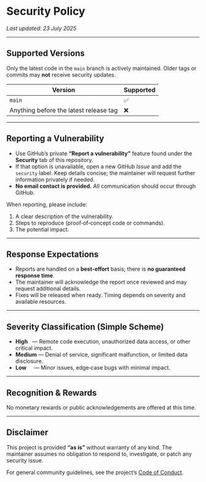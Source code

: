 # Security Policy

*Last updated: 23 July 2025*

---

## Supported Versions

Only the latest code in the `main` branch is actively maintained. Older tags or commits may **not** receive security updates.

| Version | Supported |
|---------|-----------|
| `main`  | ✅ |
| Anything before the latest release tag | ❌ |

---

## Reporting a Vulnerability

- Use GitHub’s private **“Report a vulnerability”** feature found under the **Security** tab of this repository.
- If that option is unavailable, open a new GitHub *Issue* and add the `security` label. Keep details concise; the maintainer will request further information privately if needed.
- **No email contact is provided.** All communication should occur through GitHub.

When reporting, please include:

1. A clear description of the vulnerability.
2. Steps to reproduce (proof‑of‑concept code or commands).
3. The potential impact.

---

## Response Expectations

- Reports are handled on a **best‑effort** basis; there is **no guaranteed response time**.
- The maintainer will acknowledge the report once reviewed and may request additional details.
- Fixes will be released when ready. Timing depends on severity and available resources.

---

## Severity Classification (Simple Scheme)

- **High**   — Remote code execution, unauthorized data access, or other critical impact.
- **Medium** — Denial of service, significant malfunction, or limited data disclosure.
- **Low**     — Minor issues, edge‑case bugs with minimal impact.

---

## Recognition & Rewards

No monetary rewards or public acknowledgements are offered at this time.

---

## Disclaimer

This project is provided **“as is”** without warranty of any kind. The maintainer assumes no obligation to respond to, investigate, or patch any security issue.

For general community guidelines, see the project’s [Code of Conduct](./CODE_OF_CONDUCT.md).
